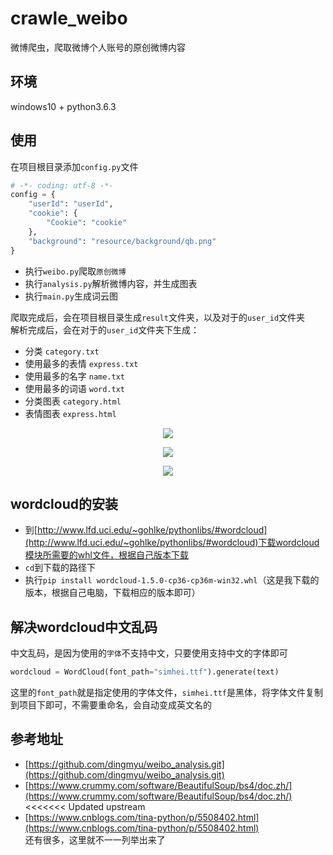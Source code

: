 # crawle_weibo
微博爬虫，爬取微博个人账号的原创微博内容

## 环境
windows10 + python3.6.3

## 使用
在项目根目录添加`config.py`文件
``` python
# -*- coding: utf-8 -*-
config = {
	"userId": "userId",
	"cookie": {
		"Cookie": "cookie"
	},
	"background": "resource/background/qb.png"
}

```
- 执行`weibo.py`爬取`原创微博`
- 执行`analysis.py`解析微博内容，并生成图表
- 执行`main.py`生成词云图

爬取完成后，会在项目根目录生成`result`文件夹，以及对于的`user_id`文件夹 <br />
解析完成后，会在对于的`user_id`文件夹下生成：
- 分类 `category.txt`
- 使用最多的表情 `express.txt`
- 使用最多的名字 `name.txt`
- 使用最多的词语 `word.txt`
- 分类图表 `category.html`
- 表情图表 `express.html`

<p align="center"><img src='http://qicloud.jswei.cn/images/git/crawle_weibo/nm.jpg' /></p>
<p align="center"><img src='http://qicloud.jswei.cn/images/git/crawle_weibo/pkq.jpg' /></p>
<p align="center"><img src='http://qicloud.jswei.cn/images/git/crawle_weibo/qb.jpg' /></p>

## wordcloud的安装
- 到[http://www.lfd.uci.edu/~gohlke/pythonlibs/#wordcloud](http://www.lfd.uci.edu/~gohlke/pythonlibs/#wordcloud)下载wordcloud模块所需要的whl文件，根据自己版本下载
- `cd`到下载的路径下
- 执行`pip install wordcloud-1.5.0-cp36-cp36m-win32.whl`（这是我下载的版本，根据自己电脑，下载相应的版本即可）

## 解决wordcloud中文乱码
中文乱码，是因为使用的`字体`不支持中文，只要使用支持中文的字体即可
``` python
wordcloud = WordCloud(font_path="simhei.ttf").generate(text)
```
这里的`font_path`就是指定使用的字体文件，`simhei.ttf`是黑体，将字体文件复制到项目下即可，不需要重命名，会自动变成英文名的

## 参考地址
- [https://github.com/dingmyu/weibo_analysis.git](https://github.com/dingmyu/weibo_analysis.git)
- [https://www.crummy.com/software/BeautifulSoup/bs4/doc.zh/](https://www.crummy.com/software/BeautifulSoup/bs4/doc.zh/)
<<<<<<< Updated upstream
- [https://www.cnblogs.com/tina-python/p/5508402.html](https://www.cnblogs.com/tina-python/p/5508402.html) <br />
还有很多，这里就不一一列举出来了
